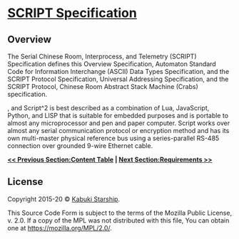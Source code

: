 # [SCRIPT Specification](../)

## Overview

The Serial Chinese Room, Interprocess, and Telemetry (SCRIPT) Specification defines this Overview Specification, Automaton Standard Code for Information Interchange (ASCII) Data Types Specification, and the SCRIPT Protocol Specification, Universal Addressing Specification, and the SCRIPT Protocol, Chinese Room Abstract Stack Machine (Crabs) specification.

, and Script^2 is best described as a combination of Lua, JavaScript, Python, and LISP that is suitable for embedded purposes and is portable to almost any microprocessor and pen and paper computer. Script works over almost any serial communication protocol or encryption method and has its own multi-master physical reference bus using a series-parallel RS-485 connection over grounded 9-wire Ethernet cable.

**[<< Previous Section:Content Table](../) | [Next Section:Requirements >>](./requirements)**

## License

Copyright 2015-20 © [Kabuki Starship](https://kabukistarship.com).

This Source Code Form is subject to the terms of the Mozilla Public License, v. 2.0. If a copy of the MPL was not distributed with this file, You can obtain one at <https://mozilla.org/MPL/2.0/>.
